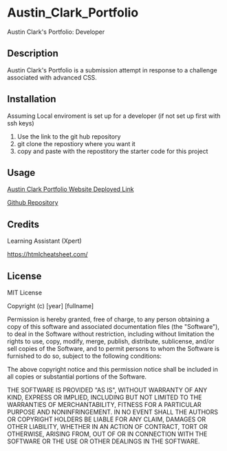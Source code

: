 # Austin_Clark_Portfolio
Austin Clark's Portfolio: Developer

## Description
Austin Clark's Portfolio is a submission attempt in response to a challenge associated with advanced CSS.







## Installation
Assuming Local enviroment is set up for a developer (if not set up first with ssh keys)
1. Use the link to the git hub repository
2. git clone the repostiory where you want it
3. copy and paste with the repostitory the starter code for this project



## Usage

[Austin Clark Portfolio Website Deployed Link](https://0clark30.github.io/Austin_Clark_Portfolio/)

[Github Repository](https://github.com/0Clark30/Austin_Clark_Portfolio)


## Credits

Learning Assistant (Xpert)

https://htmlcheatsheet.com/





## License

MIT License

Copyright (c) [year] [fullname]

Permission is hereby granted, free of charge, to any person obtaining a copy
of this software and associated documentation files (the "Software"), to deal
in the Software without restriction, including without limitation the rights
to use, copy, modify, merge, publish, distribute, sublicense, and/or sell
copies of the Software, and to permit persons to whom the Software is
furnished to do so, subject to the following conditions:

The above copyright notice and this permission notice shall be included in all
copies or substantial portions of the Software.

THE SOFTWARE IS PROVIDED "AS IS", WITHOUT WARRANTY OF ANY KIND, EXPRESS OR
IMPLIED, INCLUDING BUT NOT LIMITED TO THE WARRANTIES OF MERCHANTABILITY,
FITNESS FOR A PARTICULAR PURPOSE AND NONINFRINGEMENT. IN NO EVENT SHALL THE
AUTHORS OR COPYRIGHT HOLDERS BE LIABLE FOR ANY CLAIM, DAMAGES OR OTHER
LIABILITY, WHETHER IN AN ACTION OF CONTRACT, TORT OR OTHERWISE, ARISING FROM,
OUT OF OR IN CONNECTION WITH THE SOFTWARE OR THE USE OR OTHER DEALINGS IN THE
SOFTWARE.

